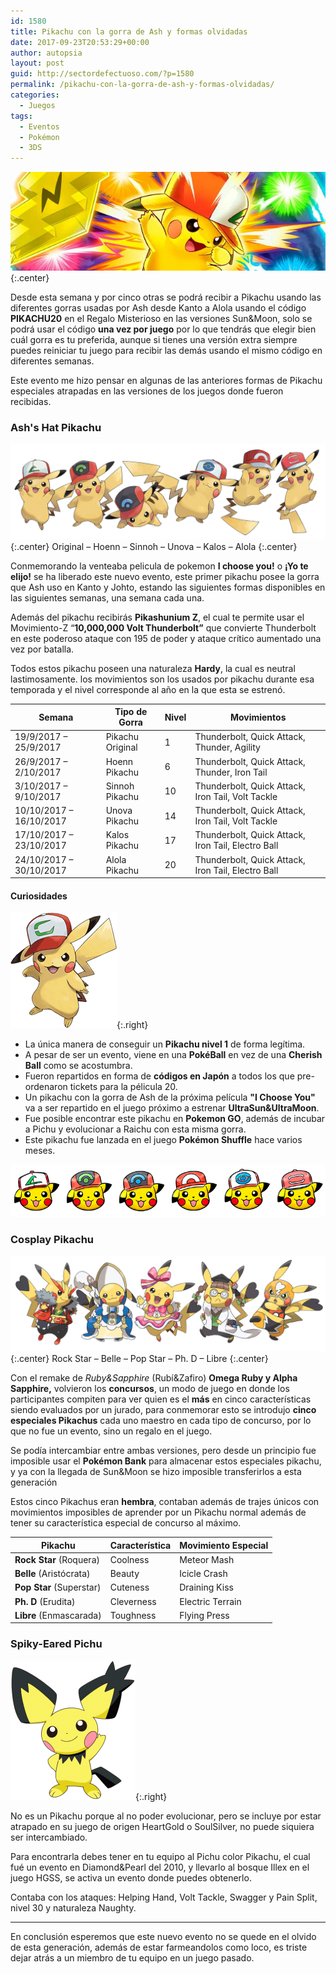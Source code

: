 ```yaml
---
id: 1580
title: Pikachu con la gorra de Ash y formas olvidadas
date: 2017-09-23T20:53:29+00:00
author: autopsia
layout: post
guid: http://sectordefectuoso.com/?p=1580
permalink: /pikachu-con-la-gorra-de-ash-y-formas-olvidadas/
categories:
  - Juegos
tags:
  - Eventos
  - Pokémon
  - 3DS
---
```

![Pikashu](/assets/images/2017/09/pikashu.jpg){:.center}

Desde esta semana y por cinco otras se podrá recibir a Pikachu usando las diferentes gorras usadas por Ash desde Kanto a Alola usando el código **PIKACHU20** en el Regalo Misterioso en las versiones Sun&Moon, solo se podrá usar el código **una vez por juego** por lo que tendrás que elegir bien cuál gorra es tu preferida, aunque si tienes una versión extra siempre puedes reiniciar tu juego para recibir las demás usando el mismo código en diferentes semanas.


Este evento me hizo pensar en algunas de las anteriores formas de Pikachu especiales atrapadas en las versiones de los juegos donde fueron recibidas.

<!--more-->

### Ash's Hat Pikachu

![Ash's Hat Pikachu](/assets/images/2017/09/ashs-hat-pikachu.png){:.center}
Original &#8211; Hoenn &#8211; Sinnoh &#8211; Unova &#8211; Kalos &#8211; Alola
{:.center}

Conmemorando la venteaba pelicula de pokemon **I choose you!** o **¡Yo te elijo!** se ha liberado este nuevo evento, este primer pikachu posee la gorra que Ash uso en Kanto y Johto, estando las siguientes formas disponibles en las siguientes semanas, una semana cada una.


Además del pikachu recibirás **Pikashunium Z**, el cual te permite usar el Movimiento-Z &#8220;**10,000,000 Volt Thunderbolt&#8221;** que convierte Thunderbolt en este poderoso ataque con 195 de poder y ataque crítico aumentado una vez por batalla.


Todos estos pikachu poseen una naturaleza **Hardy**, la cual es neutral lastimosamente. los movimientos son los usados por pikachu durante esa temporada y el nivel corresponde al año en la que esta se estrenó.


| Semana                        | Tipo de Gorra    | Nivel | Movimientos |                                 
| ----------------------------- | ---------------- | ----- | -------------------------------------------------- |
| 19/9/2017 &#8211; 25/9/2017   | Pikachu Original | 1     | Thunderbolt, Quick Attack, Thunder, Agility        |
| 26/9/2017 &#8211; 2/10/2017   | Hoenn Pikachu    | 6     | Thunderbolt, Quick Attack, Thunder, Iron Tail      |
| 3/10/2017 &#8211; 9/10/2017   | Sinnoh Pikachu   | 10    | Thunderbolt, Quick Attack, Iron Tail, Volt Tackle  |
| 10/10/2017 &#8211; 16/10/2017 | Unova Pikachu    | 14    | Thunderbolt, Quick Attack, Iron Tail, Volt Tackle  |
| 17/10/2017 &#8211; 23/10/2017 | Kalos Pikachu    | 17    | Thunderbolt, Quick Attack, Iron Tail, Electro Ball |
| 24/10/2017 &#8211; 30/10/2017 | Alola Pikachu    | 20    | Thunderbolt, Quick Attack, Iron Tail, Electro Ball |

#### Curiosidades

![20th Movie Ash's Hat Pikachu](/assets/images/2017/09/20th-movie-pikachu.png){:.right}

  * La única manera de conseguir un **Pikachu nivel 1** de forma legítima.
  * A pesar de ser un evento, viene en una **PokéBall** en vez de una **Cherish Ball** como se acostumbra.
  * Fueron repartidos en forma de **códigos en Japón** a todos los que pre-ordenaron tickets para la pélicula 20.
  * Un pikachu con la gorra de Ash de la próxima película **"I Choose You"** va a ser repartido en el juego próximo a estrenar **UltraSun&UltraMoon**.
  * Fue posible encontrar este pikachu en **Pokemon GO**, además de incubar a Pichu y evolucionar a Raichu con esta misma gorra.
  * Este pikachu fue lanzada en el juego **Pokémon Shuffle** hace varios meses.

![Ash's Hat Pikachu Shuffle](/assets/images/2017/09/ashs-hat-pikachu-shuffle.png)

### Cosplay Pikachu

![Cosplay Pikachu](/assets/images/2017/09/cosplay-pikachu.png){:.center}
Rock Star &#8211; Belle &#8211; Pop Star &#8211; Ph. D &#8211; Libre
{:.center}

Con el remake de _Ruby&Sapphire_ (Rubí&Zafiro) **Omega Ruby y Alpha Sapphire,** volvieron los **concursos**, un modo de juego en donde los participantes compiten para ver quien es el **más** en cinco características siendo evaluados por un jurado, para conmemorar esto se introdujo **cinco especiales Pikachus** cada uno maestro en cada tipo de concurso, por lo que no fue un evento, sino un regalo en el juego.


Se podía intercambiar entre ambas versiones, pero desde un principio fue imposible usar el **Pokémon Bank** para almacenar estos especiales pikachu, y ya con la llegada de Sun&Moon se hizo imposible transferirlos a esta generación


Estos cinco Pikachus eran **hembra**, contaban además de trajes únicos con movimientos imposibles de aprender por un Pikachu normal además de tener su característica especial de concurso al máximo.


| Pikachu                  | Característica | Movimiento Especial |
| ------------------------ | -------------- | ------------------- |
| **Rock Star** (Roquera)  | Coolness       | Meteor Mash         |
| **Belle** (Aristócrata)  | Beauty         | Icicle Crash        |
| **Pop Star** (Superstar) | Cuteness       | Draining Kiss       |
| **Ph. D** (Erudita)      | Cleverness     | Electric Terrain    |
| **Libre** (Enmascarada)  | Toughness      | Flying Press        |

### Spiky-Eared Pichu

![Spiky Eared Pichu](/assets/images/2017/09/spiky-eared-pichu.png){:.right}

No es un Pikachu porque al no poder evolucionar, pero se incluye por estar atrapado en su juego de origen HeartGold o SoulSilver, no puede siquiera ser intercambiado.


Para encontrarla debes tener en tu equipo al Pichu color Pikachu, el cual fué un evento en Diamond&Pearl del 2010, y llevarlo al bosque Illex en el juego HGSS, se activa un evento donde puedes obtenerlo.


Contaba con los ataques: Helping Hand, Volt Tackle, Swagger y Pain Split, nivel 30 y naturaleza Naughty.

---

En conclusión esperemos que este nuevo evento no se quede en el olvido de esta generación, además de estar farmeandolos como loco, es triste dejar atrás a un miembro de tu equipo en un juego pasado.

